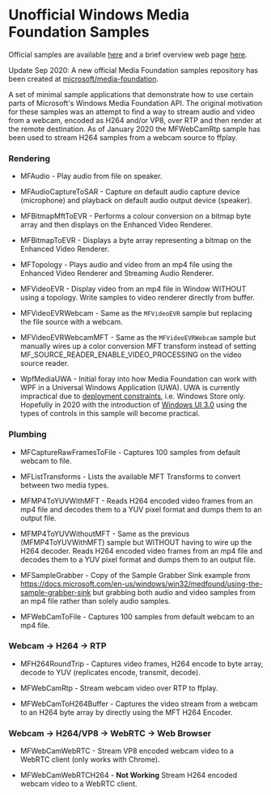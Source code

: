 # Unofficial Windows Media Foundation Samples

Official samples are available [here](https://github.com/microsoft/Windows-classic-samples/tree/master/Samples/Win7Samples/multimedia/mediafoundation) and a brief overview web page [here](https://docs.microsoft.com/en-us/windows/win32/medfound/media-foundation-sdk-samples).

Update Sep 2020: A new official Media Foundation samples repository has been created at [microsoft/media-foundation](https://github.com/microsoft/media-foundation).

A set of minimal sample applications that demonstrate how to use certain parts of Microsoft's Windows Media Foundation API. The original motivation for these samples was an attempt to find a way to stream audio and video from a webcam, encoded as H264 and/or VP8, over RTP and then render at the remote destination. As of January 2020 the MFWebCamRtp sample has been used to stream H264 samples from a webcam source to ffplay.

### Rendering

 - MFAudio - Play audio from file on speaker.
 
 - MFAudioCaptureToSAR - Capture on default audio capture device (microphone) and playback on default audio output device (speaker).
 
 - MFBitmapMftToEVR - Performs a colour conversion on a bitmap byte array and then displays on the Enhanced Video Renderer. 

 - MFBitmapToEVR - Displays a byte array representing a bitmap on the Enhanced Video Renderer.
 
 - MFTopology - Plays audio and video from an mp4 file using the Enhanced Video Renderer and Streaming Audio Renderer.
 
 - MFVideoEVR - Display video from an mp4 file in Window WITHOUT using a topology. Write samples to video renderer directly from buffer.
 
 - MFVideoEVRWebcam - Same as the `MFVideoEVR` sample but replacing the file source with a webcam.
 
 - MFVideoEVRWebcamMFT - Same as the `MFVideoEVRWebcam` sample but manually wires up a color conversion MFT transform instead of setting MF_SOURCE_READER_ENABLE_VIDEO_PROCESSING on the video source reader.  
 
 - WpfMediaUWA - Initial foray into how Media Foundation can work with WPF in a Universal Windows Application (UWA). UWA is currently impractical due to [deployment constraints](https://docs.microsoft.com/en-us/windows/apps/desktop/choose-your-platform), i.e. Windows Store only. Hopefully in 2020 with the introduction of [Windows UI 3.0](https://docs.microsoft.com/en-us/uwp/toolkits/) using the types of controls in this sample will become practical.
 
### Plumbing

 - MFCaptureRawFramesToFile - Captures 100 samples from default webcam to file.

 - MFListTransforms - Lists the available MFT Transforms to convert between two media types.
 
 - MFMP4ToYUVWithMFT - Reads H264 encoded video frames from an mp4 file and decodes them to a YUV pixel format and dumps them to an output file.
 
 - MFMP4ToYUVWithoutMFT - Same as the previous (MFMP4ToYUVWithMFT) sample but WITHOUT having to wire up the H264 decoder. Reads H264 encoded video frames from an mp4 file and decodes them to a YUV pixel format and dumps them to an output file.
 
 - MFSampleGrabber - Copy of the Sample Grabber Sink example from https://docs.microsoft.com/en-us/windows/win32/medfound/using-the-sample-grabber-sink but grabbing both audio and video samples from an mp4 file rather than solely audio samples.

 - MFWebCamToFile - Captures 100 samples from default webcam to an mp4 file.
 
### Webcam -> H264 -> RTP

 - MFH264RoundTrip - Captures video frames, H264 encode to byte array, decode to YUV (replicates encode, transmit, decode).

 - MFWebCamRtp - Stream webcam video over RTP to ffplay.
  
 - MFWebCamToH264Buffer - Captures the video stream from a webcam to an H264 byte array by directly using the MFT H264 Encoder.

### Webcam -> H264/VP8 -> WebRTC -> Web Browser
 
 - MFWebCamWebRTC - Stream VP8 encoded webcam video to a WebRTC client (only works with Chrome).
 
 - MFWebCamWebRTCH264 - **Not Working** Stream H264 encoded webcam video to a WebRTC client.
 
 

 

